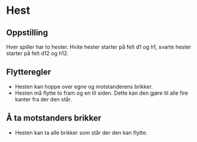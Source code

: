 # Hest

## Oppstilling

Hver spiller har to hester. Hvite hester starter på felt d1 og h1, svarte hester starter på felt d12 og h12.

## Flytteregler

- Hesten kan hoppe over egne og motstanderens brikker.
- Hesten må flytte to fram og en til siden. Dette kan den gjøre til alle fire kanter fra der den står.

## Å ta motstanders brikker

- Hesten kan ta alle brikker som står der den kan flytte.
